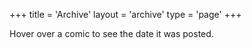 +++
title = 'Archive'
layout = 'archive'
type = 'page'
+++

Hover over a comic to see the date it was posted.
